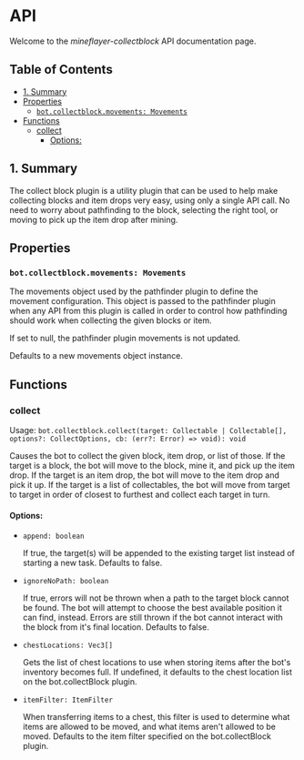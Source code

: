 # API <!-- omit in toc -->

Welcome to the _mineflayer-collectblock_ API documentation page.

## Table of Contents <!-- omit in toc -->

- [1. Summary](#1-summary)
- [Properties](#properties)
  - [`bot.collectblock.movements: Movements`](#botcollectblockmovements-movements)
- [Functions](#functions)
  - [collect](#collect)
    - [Options:](#options)

## 1. Summary

The collect block plugin is a utility plugin that can be used to help make collecting blocks and item drops very easy, using only a single API call. No need to worry about pathfinding to the block, selecting the right tool, or moving to pick up the item drop after mining.

## Properties

### `bot.collectblock.movements: Movements`

The movements object used by the pathfinder plugin to define the movement configuration. This object is passed to the pathfinder plugin when any API from this plugin is called in order to control how pathfinding should work when collecting the given blocks or item.

If set to null, the pathfinder plugin movements is not updated.

Defaults to a new movements object instance.

## Functions

### collect

Usage: `bot.collectblock.collect(target: Collectable | Collectable[], options?: CollectOptions, cb: (err?: Error) => void): void`

Causes the bot to collect the given block, item drop, or list of those. If the target is a block, the bot will move to the block, mine it, and pick up the item drop. If the target is an item drop, the bot will move to the item drop and pick it up. If the target is a list of collectables, the bot will move from target to target in order of closest to furthest and collect each target in turn.

#### Options:

- `append: boolean`

  If true, the target(s) will be appended to the existing target list instead of starting a new task. Defaults to false.

- `ignoreNoPath: boolean`

  If true, errors will not be thrown when a path to the target block cannot be found. The bot will attempt to choose the best available position it can find, instead. Errors are still thrown if the bot cannot interact with the block from it's final location. Defaults to false.

- `chestLocations: Vec3[]`

  Gets the list of chest locations to use when storing items after the bot's inventory becomes full. If undefined, it defaults to the chest location list on the bot.collectBlock plugin.

- `itemFilter: ItemFilter`

  When transferring items to a chest, this filter is used to determine what items are allowed to be moved, and what items aren't allowed to be moved. Defaults to the item filter specified on the bot.collectBlock plugin.
